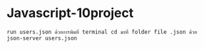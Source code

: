 # Javascript-10project

```
run users.json ด้วยการพิมที่ terminal cd มาที่ folder file .json ด้วย 
json-server users.json
```
